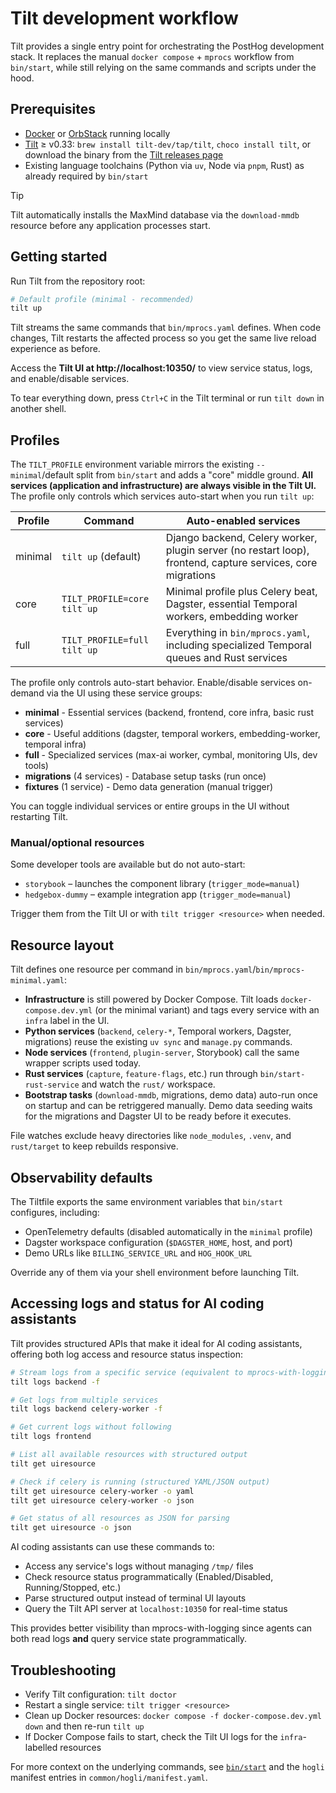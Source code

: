 # Tilt development workflow

Tilt provides a single entry point for orchestrating the PostHog development stack. It replaces the manual `docker compose` + `mprocs` workflow from `bin/start`, while still relying on the same commands and scripts under the hood.

## Prerequisites

- [Docker](https://www.docker.com/products/docker-desktop/) or [OrbStack](https://orbstack.dev/) running locally
- [Tilt](https://tilt.dev) ≥ v0.33: `brew install tilt-dev/tap/tilt`, `choco install tilt`, or download the binary from the [Tilt releases page](https://github.com/tilt-dev/tilt/releases)
- Existing language toolchains (Python via `uv`, Node via `pnpm`, Rust) as already required by `bin/start`

> [!TIP]
> Tilt automatically installs the MaxMind database via the `download-mmdb` resource before any application processes start.

## Getting started

Run Tilt from the repository root:

```bash
# Default profile (minimal - recommended)
tilt up
```

Tilt streams the same commands that `bin/mprocs.yaml` defines. When code changes, Tilt restarts the affected process so you get the same live reload experience as before.

Access the **Tilt UI at http://localhost:10350/** to view service status, logs, and enable/disable services.

To tear everything down, press `Ctrl+C` in the Tilt terminal or run `tilt down` in another shell.

## Profiles

The `TILT_PROFILE` environment variable mirrors the existing `--minimal`/default split from `bin/start` and adds a "core" middle ground. **All services (application and infrastructure) are always visible in the Tilt UI.** The profile only controls which services auto-start when you run `tilt up`:

| Profile | Command                     | Auto-enabled services                                                                                       |
| ------- | --------------------------- | ----------------------------------------------------------------------------------------------------------- |
| minimal | `tilt up` (default)         | Django backend, Celery worker, plugin server (no restart loop), frontend, capture services, core migrations |
| core    | `TILT_PROFILE=core tilt up` | Minimal profile plus Celery beat, Dagster, essential Temporal workers, embedding worker                     |
| full    | `TILT_PROFILE=full tilt up` | Everything in `bin/mprocs.yaml`, including specialized Temporal queues and Rust services                    |

The profile only controls auto-start behavior. Enable/disable services on-demand via the UI using these service groups:

- **minimal** - Essential services (backend, frontend, core infra, basic rust services)
- **core** - Useful additions (dagster, temporal workers, embedding-worker, temporal infra)
- **full** - Specialized services (max-ai worker, cymbal, monitoring UIs, dev tools)
- **migrations** (4 services) - Database setup tasks (run once)
- **fixtures** (1 service) - Demo data generation (manual trigger)

You can toggle individual services or entire groups in the UI without restarting Tilt.

### Manual/optional resources

Some developer tools are available but do not auto-start:

- `storybook` – launches the component library (`trigger_mode=manual`)
- `hedgebox-dummy` – example integration app (`trigger_mode=manual`)

Trigger them from the Tilt UI or with `tilt trigger <resource>` when needed.

## Resource layout

Tilt defines one resource per command in `bin/mprocs.yaml`/`bin/mprocs-minimal.yaml`:

- **Infrastructure** is still powered by Docker Compose. Tilt loads `docker-compose.dev.yml` (or the minimal variant) and tags every service with an `infra` label in the UI.
- **Python services** (`backend`, `celery-*`, Temporal workers, Dagster, migrations) reuse the existing `uv sync` and `manage.py` commands.
- **Node services** (`frontend`, `plugin-server`, Storybook) call the same wrapper scripts used today.
- **Rust services** (`capture`, `feature-flags`, etc.) run through `bin/start-rust-service` and watch the `rust/` workspace.
- **Bootstrap tasks** (`download-mmdb`, migrations, demo data) auto-run once on startup and can be retriggered manually. Demo data
  seeding waits for the migrations and Dagster UI to be ready before it executes.

File watches exclude heavy directories like `node_modules`, `.venv`, and `rust/target` to keep rebuilds responsive.

## Observability defaults

The Tiltfile exports the same environment variables that `bin/start` configures, including:

- OpenTelemetry defaults (disabled automatically in the `minimal` profile)
- Dagster workspace configuration (`$DAGSTER_HOME`, host, and port)
- Demo URLs like `BILLING_SERVICE_URL` and `HOG_HOOK_URL`

Override any of them via your shell environment before launching Tilt.

## Accessing logs and status for AI coding assistants

Tilt provides structured APIs that make it ideal for AI coding assistants, offering both log access and resource status inspection:

```bash
# Stream logs from a specific service (equivalent to mprocs-with-logging)
tilt logs backend -f

# Get logs from multiple services
tilt logs backend celery-worker -f

# Get current logs without following
tilt logs frontend

# List all available resources with structured output
tilt get uiresource

# Check if celery is running (structured YAML/JSON output)
tilt get uiresource celery-worker -o yaml
tilt get uiresource celery-worker -o json

# Get status of all resources as JSON for parsing
tilt get uiresource -o json
```

AI coding assistants can use these commands to:

- Access any service's logs without managing `/tmp/` files
- Check resource status programmatically (Enabled/Disabled, Running/Stopped, etc.)
- Parse structured output instead of terminal UI layouts
- Query the Tilt API server at `localhost:10350` for real-time status

This provides better visibility than mprocs-with-logging since agents can both read logs **and** query service state programmatically.

## Troubleshooting

- Verify Tilt configuration: `tilt doctor`
- Restart a single service: `tilt trigger <resource>`
- Clean up Docker resources: `docker compose -f docker-compose.dev.yml down` and then re-run `tilt up`
- If Docker Compose fails to start, check the Tilt UI logs for the `infra`-labelled resources

For more context on the underlying commands, see [`bin/start`](../../bin/start) and the `hogli` manifest entries in `common/hogli/manifest.yaml`.
